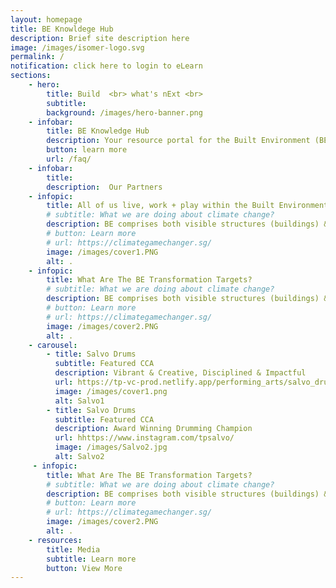 ```yaml
---
layout: homepage
title: BE Knowldege Hub
description: Brief site description here
image: /images/isomer-logo.svg
permalink: /
notification: click here to login to eLearn
sections:
    - hero:
        title: Build  <br> what's nExt <br> 
        subtitle: 
        background: /images/hero-banner.png
    - infobar:
        title: BE Knowledge Hub
        description: Your resource portal for the Built Environment (BE)
        button: learn more 
        url: /faq/
    - infobar:
        title: 
        description:  Our Partners
    - infopic:
        title: All of us live, work + play within the Built Environment
        # subtitle: What we are doing about climate change?
        description: BE comprises both visible structures (buildings) & invisible infrastructure (pipes, cabling) that enable the connectivity and conveniences of our modern life. 
        # button: Learn more
        # url: https://climategamechanger.sg/
        image: /images/cover1.PNG
        alt: .
    - infopic:
        title: What Are The BE Transformation Targets? 
        # subtitle: What we are doing about climate change?
        description: BE comprises both visible structures (buildings) & invisible infrastructure (pipes, cabling) that enable the connectivity and conveniences of our modern life. 
        # button: Learn more
        # url: https://climategamechanger.sg/
        image: /images/cover2.PNG
        alt: .
    - carousel:
        - title: Salvo Drums
          subtitle: Featured CCA
          description: Vibrant & Creative, Disciplined & Impactful
          url: https://tp-vc-prod.netlify.app/performing_arts/salvo_drums/
          image: /images/cover1.png  
          alt: Salvo1
        - title: Salvo Drums
          subtitle: Featured CCA
          description: Award Winning Drumming Champion
          url: hhttps://www.instagram.com/tpsalvo/
          image: /images/Salvo2.jpg
          alt: Salvo2
     - infopic:
        title: What Are The BE Transformation Targets? 
        # subtitle: What we are doing about climate change?
        description: BE comprises both visible structures (buildings) & invisible infrastructure (pipes, cabling) that enable the connectivity and conveniences of our modern life. 
        # button: Learn more
        # url: https://climategamechanger.sg/
        image: /images/cover2.PNG
        alt: .   
    - resources:
        title: Media
        subtitle: Learn more
        button: View More
---
```


